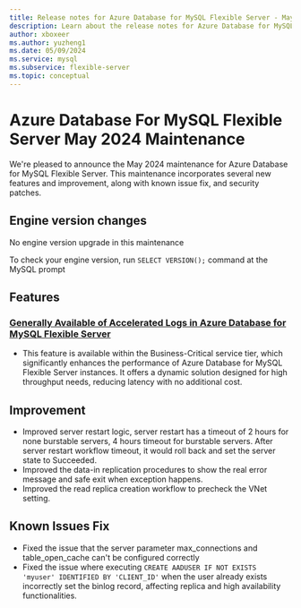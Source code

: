 ```yaml
---
title: Release notes for Azure Database for MySQL Flexible Server - May 2024
description: Learn about the release notes for Azure Database for MySQL Flexible Server May 2024.
author: xboxeer
ms.author: yuzheng1
ms.date: 05/09/2024
ms.service: mysql
ms.subservice: flexible-server
ms.topic: conceptual
---
```


# Azure Database For MySQL Flexible Server May 2024 Maintenance

We're pleased to announce the May 2024 maintenance for Azure Database for MySQL Flexible Server. This maintenance incorporates several new features and improvement, along with known issue fix, and security patches.

## Engine version changes
No engine version upgrade in this maintenance

To check your engine version, run `SELECT VERSION();` command at the MySQL prompt

## Features
### [Generally Available of Accelerated Logs in Azure Database for MySQL Flexible Server](../concepts-accelerated-logs)
- This feature is available within the Business-Critical service tier, which significantly enhances the performance of Azure Database for MySQL Flexible Server instances. It offers a dynamic solution designed for high throughput needs, reducing latency with no additional cost. 

## Improvement
- Improved server restart logic, server restart has a timeout of 2 hours for none burstable servers, 4 hours timeout for burstable servers. After server restart workflow timeout, it would roll back and set the server state to Succeeded.
- Improved the data-in replication procedures to show the real error message and safe exit when exception happens.
- Improved the read replica creation workflow to precheck the VNet setting.
    
## Known Issues Fix
- Fixed the issue that the server parameter max_connections and table_open_cache can't be configured correctly
- Fixed the issue where executing `CREATE AADUSER IF NOT EXISTS 'myuser' IDENTIFIED BY 'CLIENT_ID'` when the user already exists incorrectly set the binlog record, affecting replica and high availability functionalities.

